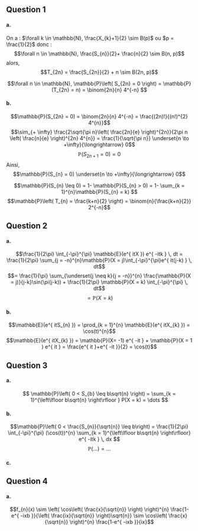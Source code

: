 ## Question 1
#### a.
On a : $\forall k \in \mathbb{N}, \frac{X_{k}+1}{2} \sim B(p)$ ou $p = \frac{1}{2}$ donc :
$$\forall n \in \mathbb{N}, \frac{S_{n}}{2}+ \frac{n}{2} \sim B(n, p)$$
alors, 
$$T_{2n} = \frac{S_{2n}}{2} + n \sim B(2n, p)$$

$$\forall n \in \mathbb{N}, \mathbb{P}\left( S_{2n} = 0 \right) = \mathbb{P}(T_{2n} = n) = \binom{2n}{n} 4^{-n} $$

#### b.
$$\mathbb{P}(S_{2n} = 0) = \binom{2n}{n} 4^{-n} = \frac{(2n)!}{(n!)^{2} 4^{n}}$$
$$\sim_{+ \infty} \frac{2\sqrt{\pi n}\left( \frac{2n}{e} \right)^{2n}}{2\pi n \left( \frac{n}{e} \right)^{2n} 4^{n}} = \frac{1}{\sqrt{\pi n}} \underset{n \to +\infty}{\longrightarrow} 0$$
$$\mathbb{P}(S_{2n+1} = 0) = 0$$
Ainsi, 
$$\mathbb{P}(S_{n} = 0) \underset{n \to +\infty}{\longrightarrow} 0$$

$$\mathbb{P}(S_{n} \leq 0) = 1- \mathbb{P}(S_{n} > 0) = 1- \sum_{k = 1}^{n}\mathbb{P}(S_{n} = k)  $$
$$\mathbb{P}\left( T_{n} = \frac{k+n}{2} \right) = \binom{n}{\frac{k+n}{2}} 2^{-n}$$

## Question 2
#### a.
$$\frac{1}{2\pi} \int_{-\pi}^{\pi} \mathbb{E}(e^{ itX }) e^{ -itk } \, dt = \frac{1}{2\pi}  \sum_{j = -n}^{n}\mathbb{P}(X = j)\int_{-\pi}^{\pi}e^{ it(j-k) } \, dt$$
$$= \frac{1}{\pi} \sum_{\underset{j \neq k}{j = -n}}^{n} \frac{\mathbb{P}(X = j)}{j-k}\sin(\pi(j-k)) + \frac{1}{2\pi} \mathbb{P}(X = k) \int_{-\pi}^{\pi}  \, dt$$
$$= \mathbb{P}(X = k)$$

#### b.
$$\mathbb{E}(e^{ itS_{n} }) = \prod_{k = 1}^{n} \mathbb{E}(e^{ itX_{k} }) = \cos(t)^{n}$$
$$\mathbb{E}(e^{ itX_{k} }) = \mathbb{P}(X= -1) e^{ -it } + \mathbb{P}(X = 1 ) e^{ it } = \frac{e^{ it }+e^{ -it }}{2} = \cos(t)$$

## Question 3
#### a.
$$ \mathbb{P}\left( 0 < S_{b} \leq b\sqrt{n} \right) = \sum_{k = 1}^{\left\lfloor b\sqrt{n}
\right\rfloor } P(X = k) = \dots
$$

#### b.
$$\mathbb{P}\left( 0 < \frac{S_{n}}{\sqrt{n}} \leq b\right) = \frac{1}{2\pi} \int_{-\pi}^{\pi} (\cos(t))^{n} \sum_{k = 1}^{\left\lfloor b\sqrt{n} \right\rfloor} e^{ -itk } \, dx $$
$$\mathbb{P}(\dots) = \dots$$

#### c.

## Question 4
#### a.
$$f_{n}(x) \sim \left( \cos\left( \frac{x}{\sqrt{n}} \right) \right)^{n} \frac{1-e^{ -ixb }}{\left( \frac{ix}{\sqrt{n}} \right)\sqrt{n}} \sim \cos\left( \frac{x}{\sqrt{n}} \right)^{n} \frac{1-e^{ -ixb }}{ix}$$
